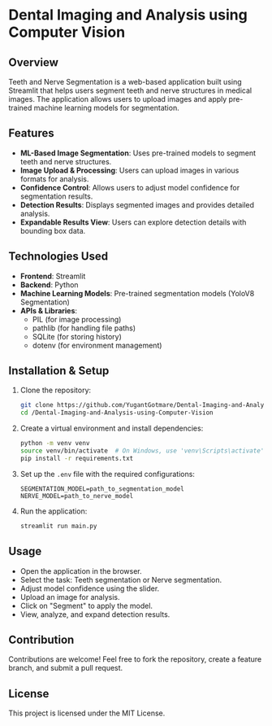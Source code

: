# Dental Imaging and Analysis using Computer Vision

## Overview
Teeth and Nerve Segmentation is a web-based application built using Streamlit that helps users segment teeth and nerve structures in medical images. The application allows users to upload images and apply pre-trained machine learning models for segmentation.

## Features
- **ML-Based Image Segmentation**: Uses pre-trained models to segment teeth and nerve structures.
- **Image Upload & Processing**: Users can upload images in various formats for analysis.
- **Confidence Control**: Allows users to adjust model confidence for segmentation results.
- **Detection Results**: Displays segmented images and provides detailed analysis.
- **Expandable Results View**: Users can explore detection details with bounding box data.

## Technologies Used
- **Frontend**: Streamlit
- **Backend**: Python
- **Machine Learning Models**: Pre-trained segmentation models (YoloV8 Segmentation)
- **APIs & Libraries**:
  - PIL (for image processing)
  - pathlib (for handling file paths)
  - SQLite (for storing history)
  - dotenv (for environment management)

## Installation & Setup
1. Clone the repository:
   ```bash
   git clone https://github.com/YugantGotmare/Dental-Imaging-and-Analysis-using-Computer-Vision.git
   cd /Dental-Imaging-and-Analysis-using-Computer-Vision
   ```
2. Create a virtual environment and install dependencies:
   ```bash
   python -m venv venv
   source venv/bin/activate  # On Windows, use 'venv\Scripts\activate'
   pip install -r requirements.txt
   ```
3. Set up the `.env` file with the required configurations:
   ```
   SEGMENTATION_MODEL=path_to_segmentation_model
   NERVE_MODEL=path_to_nerve_model
   ```
4. Run the application:
   ```bash
   streamlit run main.py
   ```

## Usage
- Open the application in the browser.
- Select the task: Teeth segmentation or Nerve segmentation.
- Adjust model confidence using the slider.
- Upload an image for analysis.
- Click on "Segment" to apply the model.
- View, analyze, and expand detection results.

## Contribution
Contributions are welcome! Feel free to fork the repository, create a feature branch, and submit a pull request.

## License
This project is licensed under the MIT License.

